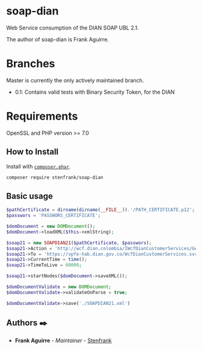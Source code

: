 # soap-dian

Web Service consumption of the DIAN SOAP UBL 2.1.

The author of soap-dian is Frank Aguirre.

# Branches
Master is currently the only actively maintained branch.
* 0.1: Contains valid tests with Binary Security Token, for the DIAN

# Requirements

OpenSSL and PHP version >= 7.0


## How to Install

Install with [`composer.phar`](http://getcomposer.org).

```sh
composer require stenfrank/soap-dian
```

## Basic usage

```php
$pathCertificate = dirname(dirname(__FILE__)).'/PATH_CERTIFICATE.p12';
$passwors = 'PASSWORS_CERTIFICATE';

$domDocument = new DOMDocument();
$domDocument->loadXML($this->xmlString);

$soap21 = new SOAPDIAN21($pathCertificate, $passwors);
$soap21->Action = 'http://wcf.dian.colombia/IWcfDianCustomerServices/GetStatus';
$soap21->To = 'https://vpfe-hab.dian.gov.co/WcfDianCustomerServices.svc';
$soap21->CurrentTime = time();
$soap21->TimeToLive = 60000;

$soap21->startNodes($domDocument->saveXML());

$domDocumentValidate = new DOMDocument;
$domDocumentValidate->validateOnParse = true;

$domDocumentValidate->save('./SOAPDIAN21.xml')
```

## Authors ✒️

* **Frank Aguirre** - *Maintainer* - [Stenfrank](https://github.com/Stenfrank/)